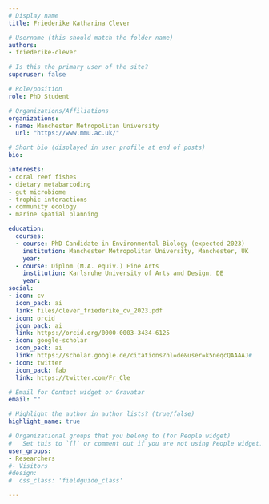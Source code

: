 ```yaml
---
# Display name
title: Friederike Katharina Clever

# Username (this should match the folder name)
authors:
- friederike-clever

# Is this the primary user of the site?
superuser: false

# Role/position
role: PhD Student

# Organizations/Affiliations
organizations:
- name: Manchester Metropolitan University
  url: "https://www.mmu.ac.uk/"

# Short bio (displayed in user profile at end of posts)
bio: 

interests:
- coral reef fishes
- dietary metabarcoding
- gut microbiome
- trophic interactions
- community ecology
- marine spatial planning

education:
  courses:
  - course: PhD Candidate in Environmental Biology (expected 2023)
    institution: Manchester Metropolitan University, Manchester, UK
    year:
  - course: Diplom (M.A. equiv.) Fine Arts
    institution: Karlsruhe University of Arts and Design, DE
    year:
social:
- icon: cv
  icon_pack: ai
  link: files/clever_friederike_cv_2023.pdf
- icon: orcid
  icon_pack: ai
  link: https://orcid.org/0000-0003-3434-6125
- icon: google-scholar
  icon_pack: ai
  link: https://scholar.google.de/citations?hl=de&user=k5neqcQAAAAJ#
- icon: twitter
  icon_pack: fab
  link: https://twitter.com/Fr_Cle

# Email for Contact widget or Gravatar
email: ""

# Highlight the author in author lists? (true/false)
highlight_name: true

# Organizational groups that you belong to (for People widget)
#   Set this to `[]` or comment out if you are not using People widget.
user_groups:
- Researchers
#- Visitors
#design:
#  css_class: 'fieldguide_class' 

---
```


